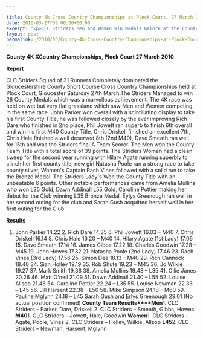 ```yaml
---

title: County 4k Cross Country Championships at Plock Court, 27 March 2010
date: 2010-03-27T09:00:00+00:00
excerpt: '<p>CLC Striders Men and Women Win Medals Galore at the County 4K Championships at Plock Court 27th March 2010. Click on Full Race Report to find out more. Well done everyone for doing there bit for the Club, Brendan Ward (Club Chairman). County 4k champs 27 March 2010 Photos Report Results</p>'
layout: post
permalink: /2010/03/County-4k-Cross-Country-Championships-at-Plock-Court,-27-March-2010-/
---
```

**County 4K XCountry Championships, Plock Court 27 March 2010** </p> 

<a name="Report"></a>

**Report**

CLC Striders Squad of 31 Runners Completely dominated the Gloucestershire County Short Course Cross Country Championships held at Plock Court, Gloucester Saturday 27th March.The Striders Managed to win 28 County Medals which was a marvellous achievement. The 4K race was held on wet but very flat grassland which saw Men and Women competing in the same race. John Parker won overall with a scintillating display to take his first County Title, he was followed closely by the ever improving Rich Dare who finished in 2nd place, Phil Jowett ran superb to finish 6th overall and win his first M40 County Title, Chris Driskell finished an excellent 7th, Chris Hale finished a well deserved 8th (2nd M40), Dave Smeath ran well for 15th and was the Striders final A Team Scorer. The Men won the County Team Title with a total score of 39 points. The Striders Women had a clean sweep for the second year running with Hilary Agate running superbly to clinch her first county title, new girl Natasha Poole ran a strong race to take county silver, Women's Captain Rach Vines followed with a solid run to take the Bronze Medal. The Striders Lady's Won the County Title with an unbeatable 6 points. Other notable performances came from Amelia Mullins who won L35 Gold, Dawn Addinall L55 Gold, Caroline Pottier making her debut for the Club winning L35 Bronze Medal, Eylys Greenough ran well in her second outing for the club and Sarah Gush acquitted herself well in her first outing for the Club. 

<a name="Report"></a>**Results**

1. John Parker 14.22 2. Rich Dare 14.35 6. Phil Jowett 16.03 &#8211; M40 7. Chris Driskell 16.14 8. Chris Hale 16.20 &#8211; M40 14. Hilary Agate (1st Lady) 17.06 15. Dave Smeath 17.14 16. James Gibbs 17.22 18. Charles Goodwin 17.28 &#8211; M45 19. John Howes 17.32 21. Natasha Poole (2nd Lady) 17.46 23. Rach Vines (3rd Lady) 17.56 25. Simon Dee 18.13 &#8211; M40 29. Rich Cannock 18.40 34. Sian Holley 19.19 35. Rob Shute 19.23 &#8211; M45 36. Jo Wilkie 19.27 37. Mark Smith 19.38 38. Amelia Mullins 19.43 &#8211; L35 41. Ollie Janes 20.26 46. Matt O'neil 21.09 51. Dawn Addinall 21.40 &#8211; L55 52. Louise Allsop 21.46 54. Caroline Pottier 22.24 &#8211; L35 55. Louise Newman 22.33 &#8211; L45 56. Jill Harsent 22.38 &#8211; L50 58. Mike Simpson 24.18 &#8211; M60 59. Pauline Mglynn 24.18 &#8211; L45 Sarah Gush and Erlys Greenough 29.01 (No actual position confirmed) **County Team Results****Men**1. CLC Striders &#8211; Parker, Dare, Driskell 2. CLC Striders &#8211; Smeath, Gibbs, Howes **M40**1. CLC Striders &#8211; Jowett, Hale, Goodwin **Women**1. CLC Striders &#8211; Agate, Poole, Vines 2. CLC Striders &#8211; Holley, Wilkie, Allsop **L45**2. CLC Striders &#8211; Newman, Harsent, Mglynn 

<map name="100109w.jpg">
  <area shape="RECT" coords="677,27,696,48" alt="Race Winner" />
  
  <area shape="RECT" coords="379,28,393,45" alt="Sarah Greef" />
  
  <area shape="RECT" coords="354,28,368,46" alt="Rachel Vines" />
  
  <area shape="RECT" coords="303,28,318,46" alt="Anna Maughan" />
  
  <area shape="RECT" coords="206,28,220,46" alt="Dawn Addinall" />
  
  <area shape="RECT" coords="86,28,103,46" alt="Alex Evans" />
</map>

<map name="100109m.jpg">
  <area shape="RECT" coords="63,31,76,45" alt="Clive Scott" />
  
  <area shape="RECT" coords="112,32,121,44" alt="Paul Davies" />
  
  <area shape="RECT" coords="118,32,129,43" alt="Paul Stonuary" />
  
  <area shape="RECT" coords="223,29,236,47" alt="James Gibbs" />
  
  <area shape="RECT" coords="255,29,264,42" alt="David Smeath" />
  
  <area shape="RECT" coords="263,28,272,43" alt="Chris Hale" />
  
  <area shape="RECT" coords="275,31,288,45" alt="Rob Shute" />
  
  <area shape="RECT" coords="308,31,321,45" alt="Billy Bradshaw" />
  
  <area shape="RECT" coords="582,29,594,46" alt="Will Ferguson" />
  
  <area shape="RECT" coords="680,30,694,45" alt="Race Winner" />
</map>
